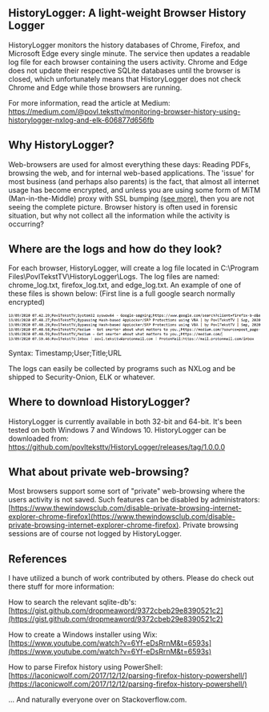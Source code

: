 ## HistoryLogger: A light-weight Browser History Logger

HistoryLogger monitors the history databases of Chrome, Firefox, and Microsoft Edge every single minute. The service then updates a readable log file for each browser containing the users activity. Chrome and Edge does not update their respective SQLite databases until the browser is closed, which unfortunately means that HistoryLogger does not check Chrome and Edge while those browsers are running. 

For more information, read the article at Medium: https://medium.com/@povl.teksttv/monitoring-browser-history-using-historylogger-nxlog-and-elk-606877d656fb


## Why HistoryLogger? 

Web-browsers are used for almost everything these days: Reading PDFs, browsing the web, and for internal web-based applications. The 'issue' for most business (and perhaps also parents) is the fact, that almost all internet usage has become encrypted, and unless you are using some form of MiTM (Man-in-the-Middle) proxy with SSL bumping [(see more)](https://wiki.squid-cache.org/Features/SslBump), then you are not seeing the complete picture. Browser history is often used in forensic situation, but why not collect all the information while the activity is occurring? 



## Where are the logs and how do they look? 

For each browser, HistoryLogger, will create a log file located in C:\Program Files\PovlTekstTV\HistoryLogger\Logs. The log files are named: chrome_log.txt, firefox_log.txt, and edge_log.txt. An example of one of these files is shown below: (First line is a full google search normally encrypted)



<img src="https://raw.githubusercontent.com/povlteksttv/HistoryLogger/master/img/log.png" style="zoom: 100%;" />



Syntax: Timestamp;User;Title;URL

The logs can easily be collected by programs such as NXLog and be shipped to Security-Onion, ELK or whatever.



## Where to download HistoryLogger?

HistoryLogger is currently available in both 32-bit and 64-bit. It's been tested on both Windows 7 and Windows 10. HistoryLogger can be downloaded from: https://github.com/povlteksttv/HistoryLogger/releases/tag/1.0.0.0



## What about private web-browsing?

Most browsers support some sort of "private" web-browsing where the users activity is not saved. Such features can be disabled by administrators: [https://www.thewindowsclub.com/disable-private-browsing-internet-explorer-chrome-firefox](https://www.thewindowsclub.com/disable-private-browsing-internet-explorer-chrome-firefox). Private browsing sessions are of course not logged by HistoryLogger.  



## References

I have utilized a bunch of work contributed by others. Please do check out there stuff for more information: 

How to search the relevant sqlite-db's: [https://gist.github.com/dropmeaword/9372cbeb29e8390521c2](https://gist.github.com/dropmeaword/9372cbeb29e8390521c2) 

How to create a Windows installer using Wix: [https://www.youtube.com/watch?v=6Yf-eDsRrnM&t=6593s](https://www.youtube.com/watch?v=6Yf-eDsRrnM&t=6593s)

How to parse Firefox history using PowerShell: [https://laconicwolf.com/2017/12/12/parsing-firefox-history-powershell/](https://laconicwolf.com/2017/12/12/parsing-firefox-history-powershell/) 

... And naturally everyone over on Stackoverflow.com.
